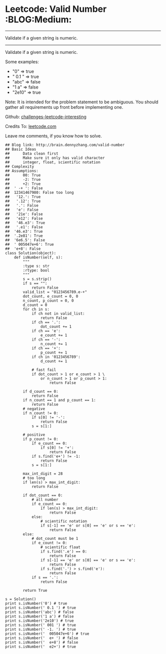 # Leetcode: Valid Number     :BLOG:Medium:


---

Validate if a given string is numeric.  

---

Validate if a given string is numeric.  

Some examples:  
-   "0" => true
-   " 0.1 " => true
-   "abc" => false
-   "1 a" => false
-   "2e10" => true

Note: It is intended for the problem statement to be ambiguous. You should gather all requirements up front before implementing one.  

Github: [challenges-leetcode-interesting](https://github.com/DennyZhang/challenges-leetcode-interesting/tree/master/valid-number)  

Credits To: [leetcode.com](https://leetcode.com/problems/valid-number/description/)  

Leave me comments, if you know how to solve.  

    ## Blog link: http://brain.dennyzhang.com/valid-number
    ## Basic Ideas
    ##      Data clean first
    ##      Make sure it only has valid character
    ##      integer, float, scientific notation
    ## Complexity
    ## Assumptions:
    ##      00: True
    ##      -2: True
    ##      +2: True
    ##  ' -+ ': False
    ##  12341467980: False too long
    ##   '12.': True
    ##   '.12': True
    ##   '.': False
    ##   'e': False 
    ##   '21e': False
    ##   'e12': False
    ##   '46.e3': True
    ##   '.e1': False
    ##  '46.e3': True
    ##  '.2e81': True
    ##  '6e6.5': False
    ##  ' 005047e+6': True
    ##  'e+8': False
    class Solution(object):
        def isNumber(self, s):
            """
            :type s: str
            :rtype: bool
            """
            s = s.strip()
            if s == "":
                return False
            valid_list = "0123456789.e-+"
            dot_count, e_count = 0, 0
            n_count, p_count = 0, 0
            d_count = 0
            for ch in s:
                if ch not in valid_list:
                    return False
                if ch == '.':
                    dot_count += 1
                if ch == 'e':
                    e_count += 1
                if ch == '-':
                    n_count += 1
                if ch == '+':
                    p_count += 1
                if ch in '0123456789':
                    d_count += 1
    
                # fast fail
                if dot_count > 1 or e_count > 1 \
                    or n_count > 1 or p_count > 1:
                        return False
    
            if d_count == 0:
                return False
            if n_count == 1 and p_count == 1:
                return False
            # negative
            if n_count != 0:
                if s[0] != '-':
                    return False
                s = s[1:]
    
            # positive
            if p_count != 0:
                if e_count == 0:
                    if s[0] != '+':
                        return False
                if s.find('e+') != -1:
                    return False
                s = s[1:]
    
            max_int_digit = 28
            # too long
            if len(s) > max_int_digit:
                return False
    
            if dot_count == 0:
                # all number
                if e_count == 0:
                    if len(s) > max_int_digit:
                        return False
                else:
                    # scientific notation
                    if s[-1] == 'e' or s[0] == 'e' or s == 'e':
                        return False
            else:
                # dot_count must be 1
                if e_count != 0:
                    # scientific float
                    if s.find('.e') == 0:
                        return False
                    if s[-1] == 'e' or s[0] == 'e' or s == 'e':
                        return False
                    if s.find('.') > s.find('e'):
                        return False
                if s == '.':
                    return False
    
            return True
    
    s = Solution()  
    print s.isNumber('0') # true
    print s.isNumber(' 0.1 ') # true
    print s.isNumber('abc') # false
    print s.isNumber('1 a') # false
    print s.isNumber('2e10') # true
    print s.isNumber(' 001 ') # true
    print s.isNumber(' -1. ') # true
    print s.isNumber('  005047e+6') # true
    print s.isNumber('  e+ ') # false
    print s.isNumber('  e+8') # false
    print s.isNumber('  e2+') # true
